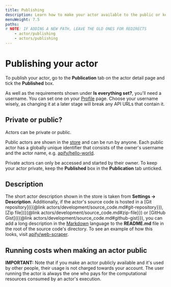 ```yaml
---
title: Publishing
description: Learn how to make your actor available to the public or keep it private. Prepare your actor for Apify Store with a description and README file.
menuWeight: 7.5
paths:
# NOTE: IF ADDING A NEW PATH, LEAVE THE OLD ONES FOR REDIRECTS
    - actor/publishing
    - actors/publishing
---
```


# Publishing your actor

To publish your actor, go to the **Publication** tab on the actor detail page and tick the **Published** box.

As well as the requirements shown under **Is everything set?**, you'll need a username. You can set one on your [Profile](https://my.apify.com/account#/profile) page. Choose your username wisely, as changing it at a later stage will break any API URLs that contain it.

## [](#private-or-public) Private or public?

Actors can be private or public.

Public actors are shown in the [store](https://apify.com/store) and can be run by anyone. Each public actor has a globally unique identifier that consists of the owner's username and the actor name, e.g. [apify/hello-world](https://apify.com/apify/hello-world).

Private actors can only be accessed and started by their owner. To keep your actor private, keep the **Published** box in the **Publication** tab unticked.

## [](#description) Description

The short actor description shown in the store is taken from **Settings → Description**\. Additionally, if the actor's source code is hosted in a [Git repository]({{@link actors/development/source_code.md#git-repository}}), [Zip file]({{@link actors/development/source_code.md#zip-file}}) or [GitHub Gist]({{@link actors/development/source_code.md#github-gist}}), you can add a long description in the [Markdown](https://github.com/adam-p/markdown-here/wiki/Markdown-Cheatsheet) language to the **README.md** file in the root of the source code's directory. To see an example of how this looks, visit [apify/web-scraper](https://apify.com/apify/web-scraper).

## [](#charges) Running costs when making an actor public

**IMPORTANT:** Note that if you make an actor publicly available and it's used by other people, their usage is not charged towards your account. The user running the actor is always the one who pays for the computational resources consumed by an actor's execution.

